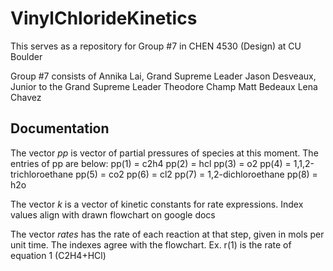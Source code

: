 # VinylChlorideKinetics

This serves as a repository for Group #7 in CHEN 4530 (Design) at CU Boulder 

Group #7 consists of 
Annika Lai, Grand Supreme Leader
Jason Desveaux, Junior to the Grand Supreme Leader
Theodore Champ
Matt Bedeaux 
Lena Chavez

## Documentation

The vector *pp* is vector of partial pressures of species at this moment.
The entries of pp are below:
pp(1) = c2h4
pp(2) = hcl
pp(3) = o2
pp(4) = 1,1,2-trichloroethane
pp(5) = co2
pp(6) = cl2
pp(7) = 1,2-dichloroethane
pp(8) = h2o

The vector *k* is a vector of kinetic constants for rate expressions.
Index values align with drawn flowchart on google docs

The vector *rates* has the rate of each reaction at that step, given in 
mols per unit time. The indexes agree with the flowchart. 
Ex. r(1) is the rate of equation 1 (C2H4+HCl)
